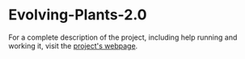 Evolving-Plants-2.0
===================
For a complete description of the project, including help running and working it, visit the [project's webpage](http://troydev.proggle.net/projects-evolving-plants.php).
